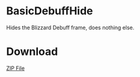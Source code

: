 # BasicDebuffHide
Hides the Blizzard Debuff frame, does nothing else.

# Download

[ZIP File](/releases)
